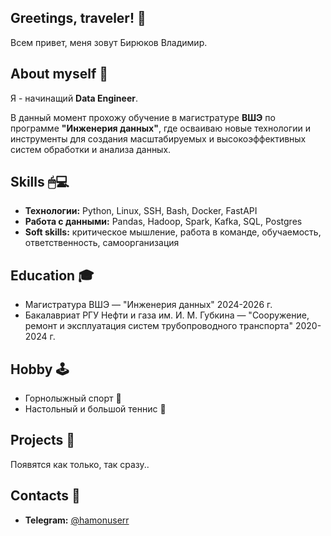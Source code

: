 ## Greetings, traveler! 👋
Всем привет, меня зовут Бирюков Владимир.

## About myself 📜
Я - начинащий **Data Engineer**. 

В данный момент прохожу обучение в магистратуре **ВШЭ** по программе **"Инженерия данных"**, где осваиваю новые технологии и инструменты для создания масштабируемых и высокоэффективных систем обработки и анализа данных.

## Skills 🖱💻
- **Технологии:** Python, Linux, SSH, Bash, Docker, FastAPI
- **Работа с данными:** Pandas, Hadoop, Spark, Kafka, SQL, Postgres
- **Soft skills:** критическое мышление, работа в команде, обучаемость, ответственность, самоорганизация

## Education 🎓
- Магистратура ВШЭ — "Инженерия данных" 2024-2026 г.
- Бакалавриат РГУ Нефти и газа им. И. М. Губкина — "Сооружение, ремонт и эксплуатация систем трубопроводного транспорта" 2020-2024 г.

## Hobby 🕹
- Горнолыжный спорт 🎿
- Настольный и большой теннис 🎾

## Projects 👾
Появятся как только, так сразу..

## Contacts 📱
- **Telegram:** [@hamonuserr](https://t.me/hamonuserr)

